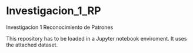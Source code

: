 # Investigacion_1_RP
Investigacion 1 Reconocimiento de Patrones

This repository has to be loaded in a Jupyter notebook enviroment. It uses the attached dataset.
